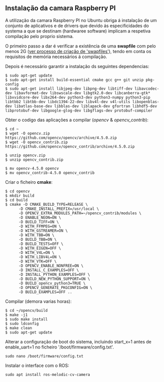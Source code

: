 ## Instalação da camara Raspberry PI

A utilização da camara Raspberry PI no Ubuntu obriga á instalação de um conjunto de aplicativos e de drivers que devido ás especificidades do systema a que se destinam (hardwaree software) implicam a respetiva compilação pelo proprio sistema.

O primeiro passo a dar é verificar a existência de uma __swapfile__ com pelo menos 2G ([ver processo de criação de 'swapfiles'](.//Swap%20files.md)), tendo em conta os requisitos de memória necessários á compilação.

Depois é necessário garantir a instalação ds seguintes dependencias:

    $ sudo apt-get update
    $ sudo apt-get install build-essential cmake gcc g++ git unzip pkg-config
    $ sudo apt-get install libjpeg-dev libpng-dev libtiff-dev libavcodec-dev libavformat-dev libswscale-dev libgtk2.0-dev libcanberra-gtk* libxvidcore-dev libx264-dev python3-dev python3-numpy python3-pip libtbb2 libtbb-dev libdc1394-22-dev libv4l-dev v4l-utils libopenblas-dev libatlas-base-dev libblas-dev liblapack-dev gfortran libhdf5-dev libprotobuf-dev libgoogle-glog-dev libgflags-dev protobuf-compiler
  
Obter o codigo das aplicações a compilar (_opencv_ & _opencv_contrib_):

    $ cd ~
    $ wget -O opencv.zip https://github.com/opencv/opencv/archive/4.5.0.zip
    $ wget -O opencv_contrib.zip https://github.com/opencv/opencv_contrib/archive/4.5.0.zip

    $ unzip opencv.zip
    $ unzip opencv_contrib.zip

    $ mv opencv-4.5.0 opencv
    $ mv opencv_contrib-4.5.0 opencv_contrib
  
Criar o ficheiro __cmake__:

    $ cd opencv
    $ mkdir build
    $ cd build
    $ cmake -D CMAKE_BUILD_TYPE=RELEASE \
          -D CMAKE_INSTALL_PREFIX=/usr/local \
          -D OPENCV_EXTRA_MODULES_PATH=~/opencv_contrib/modules \
          -D ENABLE_NEON=ON \
          -D BUILD_TIFF=ON \
          -D WITH_FFMPEG=ON \
          -D WITH_GSTREAMER=ON \
          -D WITH_TBB=ON \
          -D BUILD_TBB=ON \
          -D BUILD_TESTS=OFF \
          -D WITH_EIGEN=OFF \
          -D WITH_V4L=ON \
          -D WITH_LIBV4L=ON \
          -D WITH_VTK=OFF \
          -D OPENCV_ENABLE_NONFREE=ON \
          -D INSTALL_C_EXAMPLES=OFF \
          -D INSTALL_PYTHON_EXAMPLES=OFF \
          -D BUILD_NEW_PYTHON_SUPPORT=ON \
          -D BUILD_opencv_python3=TRUE \
          -D OPENCV_GENERATE_PKGCONFIG=ON \
          -D BUILD_EXAMPLES=OFF ..

Compilar (demora varias horas):

    $ cd ~/opencv/build
    $ make -j1
    $ sudo make install
    $ sudo ldconfig
    $ make clean
    $ sudo apt-get update

Alterar a configuração de boot do sistema, incluindo start_x=1 antes de enable_uart=1 no ficheiro '/boot/firmware/config.txt'.

    sudo nano /boot/firmware/config.txt

Instalar o interface com o ROS:

    sudo apt install ros-melodic-cv-camera


